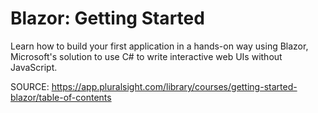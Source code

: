 # Blazor: Getting Started

Learn how to build your first application in a hands-on way using Blazor, Microsoft's solution to use C# to write interactive web UIs without JavaScript.

SOURCE: https://app.pluralsight.com/library/courses/getting-started-blazor/table-of-contents

